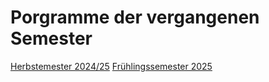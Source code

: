 # Porgramme der vergangenen Semester

<a href="https://wr-i-24-27.github.io/Skript/" target="_blank">
Herbstemester 2024/25</a>

<a href="https://skriptenmk.github.io/WR_I_24-27/archiv/fs_2025.html" target="_blank">
Frühlingssemester 2025</a>